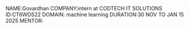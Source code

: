 NAME:Govardhan
COMPANY:intern at CODTECH IT SOLUTIONS
ID:CT6WDS22
DOMAIN: machine learning
DURATION:30 NOV TO JAN 15 2025
MENTOR:

